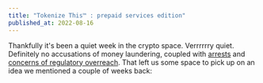 ```yaml
---
title: "Tokenize This™ : prepaid services edition"
published_at: 2022-08-16
---
```

Thankfully it's been a quiet week in the crypto space. Verrrrrry quiet.  Definitely no accusations of money laundering, coupled with [arrests](https://decrypt.co/107314/dutch-police-arrest-alleged-tornado-cash-dev-more-arrests-not-ruled-out-financial-crimes-unit) and [concerns of regulatory overreach](https://www.cnbc.com/2022/08/08/tornado-cash-crackdown-by-treasury-punishes-honest-crypto-investors.html). That left us some space to pick up on an idea we mentioned a couple of weeks back: